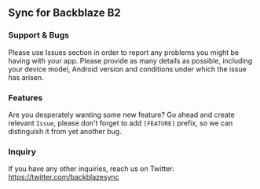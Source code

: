 ## Sync for Backblaze B2


### Support & Bugs
Please use Issues section in order to report any problems you might be having with your app. Please provide as many details as possible, including your device model, Android version and conditions under which the issue has arisen.

### Features
Are you desperately wanting some new feature? Go ahead and create relevant `Issue`, please don't forget to add `[FEATURE]` prefix, so we can distinguish it from yet another bug.

### Inquiry

If you have any other inquiries, reach us on Twitter: https://twitter.com/backblazesync
